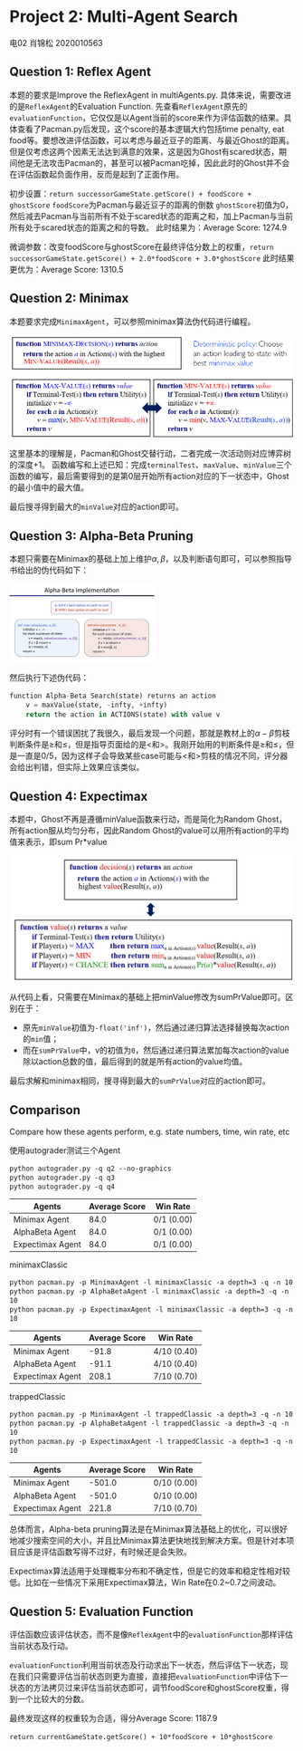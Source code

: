 # Project 2: Multi-Agent Search

电02 肖锦松 2020010563

## Question 1: Reflex Agent

本题的要求是Improve the ReflexAgent in multiAgents.py. 具体来说，需要改进的是`ReflexAgent`的Evaluation Function. 先查看`ReflexAgent`原先的`evaluationFunction`，它仅仅是以Agent当前的score来作为评估函数的结果。具体查看了Pacman.py后发现，这个score的基本逻辑大约包括time penalty, eat food等。要想改进评估函数，可以考虑与最近豆子的距离、与最近Ghost的距离。但是仅考虑这两个因素无法达到满意的效果，这是因为Ghost有scared状态，期间他是无法攻击Pacman的，甚至可以被Pacman吃掉，因此此时的Ghost并不会在评估函数起负面作用，反而是起到了正面作用。

初步设置：`return successorGameState.getScore() + foodScore + ghostScore`
`foodScore`为Pacman与最近豆子的距离的倒数
`ghostScore`初值为0，然后减去Pacman与当前所有不处于scared状态的距离之和，加上Pacman与当前所有处于scared状态的距离之和的导数。
此时结果为：Average Score: 1274.9

微调参数：改变foodScore与ghostScore在最终评估分数上的权重，`return successorGameState.getScore() + 2.0*foodScore + 3.0*ghostScore`
此时结果更优为：Average Score: 1310.5



## Question 2: Minimax

本题要求完成`MinimaxAgent`，可以参照minimax算法伪代码进行编程。

<img src="Report_MultiAgent.assets/image-20230326211022857.png" alt="image-20230326211022857" style="zoom:80%;" />

这里基本的理解是，Pacman和Ghost交替行动，二者完成一次活动则对应博弈树的深度+1。
函数编写和上述已知：完成`terminalTest`、`maxValue`、`minValue`三个函数的编写，最后需要得到的是第0层开始所有action对应的下一状态中，Ghost的最小值中的最大值。

最后搜寻得到最大的`minValue`对应的action即可。

## Question 3: Alpha-Beta Pruning

本题只需要在Minimax的基础上加上维护$\alpha, \beta$，以及判断语句即可，可以参照指导书给出的伪代码如下：

<img src="Report_MultiAgent.assets/alpha_beta_impl.png" alt="Alpha-Beta Implementation" style="zoom: 25%;" />

然后执行下述伪代码：

```python
function Alpha-Beta Search(state) returns an action
	v = maxValue(state, -infty, +infty)
	return the action in ACTIONS(state) with value v
```

评分时有一个错误困扰了我很久，最后发现一个问题，那就是教材上的$\alpha-\beta$剪枝判断条件是$\ge$和$\le$，但是指导页面给的是$<$和$>$。我刚开始用的判断条件是$\ge$和$\le$，但是一直是0/5，因为这样子会导致某些case可能与$<$和$>$剪枝的情况不同，评分器会给出判错，但实际上效果应该类似。



## Question 4: Expectimax

本题中，Ghost不再是遵循minValue函数来行动，而是简化为Random Ghost，所有action服从均匀分布，因此Random Ghost的value可以用所有action的平均值来表示，即sum Pr\*value

<img src="Report_MultiAgent.assets/image-20230327102215155.png" alt="image-20230327102215155" style="zoom: 67%;" />

从代码上看，只需要在Minimax的基础上把minValue修改为sumPrValue即可。区别在于：

- 原先`minValue`初值为`-float('inf')`，然后通过递归算法选择替换每次action的`min`值；
- 而在`sumPrValue`中，v的初值为`0`，然后通过递归算法累加每次action的value除以action总数的值，最后得到的就是所有action的value均值。

最后求解和minimax相同，搜寻得到最大的`sumPrValue`对应的action即可。



## Comparison

Compare how these agents perform, e.g. state numbers, time, win rate, etc

使用autograder测试三个Agent

```
python autograder.py -q q2 --no-graphics
python autograder.py -q q3
python autograder.py -q q4
```

| Agents           | Average Score | Win Rate   |
| ---------------- | ------------- | ---------- |
| Minimax Agent    | 84.0          | 0/1 (0.00) |
| AlphaBeta Agent  | 84.0          | 0/1 (0.00) |
| Expectimax Agent | 84.0          | 0/1 (0.00) |

minimaxClassic

```
python pacman.py -p MinimaxAgent -l minimaxClassic -a depth=3 -q -n 10
python pacman.py -p AlphaBetaAgent -l minimaxClassic -a depth=3 -q -n 10
python pacman.py -p ExpectimaxAgent -l minimaxClassic -a depth=3 -q -n 10
```

| Agents           | Average Score | Win Rate    |
| ---------------- | ------------- | ----------- |
| Minimax Agent    | -91.8         | 4/10 (0.40) |
| AlphaBeta Agent  | -91.1         | 4/10 (0.40) |
| Expectimax Agent | 208.1         | 7/10 (0.70) |

trappedClassic

```
python pacman.py -p MinimaxAgent -l trappedClassic -a depth=3 -q -n 10
python pacman.py -p AlphaBetaAgent -l trappedClassic -a depth=3 -q -n 10
python pacman.py -p ExpectimaxAgent -l trappedClassic -a depth=3 -q -n 10
```

| Agents           | Average Score | Win Rate    |
| ---------------- | ------------- | ----------- |
| Minimax Agent    | -501.0        | 0/10 (0.00) |
| AlphaBeta Agent  | -501.0        | 0/10 (0.00) |
| Expectimax Agent | 221.8         | 7/10 (0.70) |

总体而言，Alpha-beta pruning算法是在Minimax算法基础上的优化，可以很好地减少搜索空间的大小，并且比Minimax算法更快地找到解决方案。但是针对本项目应该是评估函数写得不过好，有时候还是会失败。

Expectimax算法适用于处理概率分布和不确定性，但是它的效率和稳定性相对较低。比如在一些情况下采用Expectimax算法，Win Rate在0.2~0.7之间波动。





## Question 5: Evaluation Function

评估函数应该评估状态，而不是像`ReflexAgent`中的`evaluationFunction`那样评估当前状态及行动。

`evaluationFunction`利用当前状态及行动求出下一状态，然后评估下一状态，现在我们只需要评估当前状态则更为直接，直接把`evaluationFunction`中评估下一状态的方法拷贝过来评估当前状态即可，调节foodScore和ghostScore权重，得到一个比较大的分数。

最终发现这样的权重较为合适，得分Average Score: 1187.9

`return currentGameState.getScore() + 10*foodScore + 10*ghostScore`
